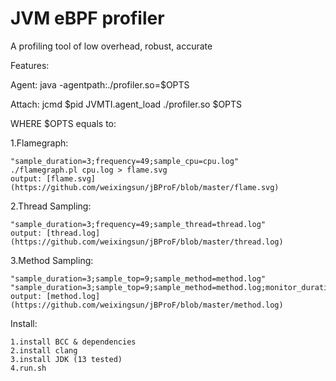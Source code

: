 # JVM eBPF profiler

A profiling tool of low overhead, robust, accurate

Features:

Agent:   java -agentpath:./profiler.so=$OPTS

Attach:  jcmd $pid JVMTI.agent_load ./profiler.so $OPTS

WHERE $OPTS equals to:

1.Flamegraph:

    "sample_duration=3;frequency=49;sample_cpu=cpu.log"
    ./flamegraph.pl cpu.log > flame.svg
    output: [flame.svg](https://github.com/weixingsun/jBProF/blob/master/flame.svg)

2.Thread Sampling:

    "sample_duration=3;frequency=49;sample_thread=thread.log"
    output: [thread.log](https://github.com/weixingsun/jBProF/blob/master/thread.log)

3.Method Sampling:

    "sample_duration=3;sample_top=9;sample_method=method.log"
    "sample_duration=3;sample_top=9;sample_method=method.log;monitor_duration=1;monitor_top=4"
    output: [method.log](https://github.com/weixingsun/jBProF/blob/master/method.log)

Install:

    1.install BCC & dependencies
    2.install clang
    3.install JDK (13 tested)
    4.run.sh
